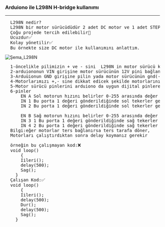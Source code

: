 <h3> Arduiono ile L298N H-bridge kullanımı</h3>
<hr></hr>
<pre>
  L298N nedir?
  L298N bir motor sürücüdüdür 2 adet DC motor ve 1 adet STEP motor kullanabilirsiniz.✅
  Çoğu projede tercih edilebilir💯
  Ucuzdur✅
  Kolay yönetilir✅
  Bu örnekte size DC motor ile kullanımını anlattım.
</pre>

![Şema_L298N](https://github.com/EmreInanc/Arduiono-Tum-Projeler/assets/169296203/92f081f2-f6e8-4321-b75a-f558eff292a5)
<pre>
  1-öncelikle pilimizin + ve - sini  L298N in motor sürücü kısmına jumper kablo ile bağlıyoruz.
  2-arduiononun VIN girişine motor sürücünün 12V pini bağlanır(eğer 12Volttan fazla ise bu pini kullanmayın(tavsiye edilen 7-12V tur)).
  3-Arduüionun GND girişine pilin yada motor sürücünün gnd(-) sini bağlayın(gnd - heryede aynıdır)
  4-Motorlarımızı +,- sine dikkat edicek şekilde motorlarınızı bağlayın(motor başına 2 amper güç verebiliyor en maks.)
  5-Motor sürücü pinlerini arduiono da uygun dijital pinlere bağlayın.(dijital pinler 1-0 değeri alırlar ancak" ~ " işareti varsa bu demektir ki pwm özelliği de mevuttur pwm pinleri de dijital pinler gibi kullanılır ancak 0-255 değerinde veri alabilirler)
  6-pinler
      EN A Sol motorun hızını belirler 0-255 arasında değer alır(değer ne kadar yüksekse o kadar da hızı fazla olur)
      IN 1 Bu porta 1 değeri gönderildiğinde sol tekerler geri yönde dönücektir.(IN=INPUT demektir)
      IN 2 Bu porta 1 değeri gönderildiğinde sol tekerler geri yönde dönücektir.(eğer hem IN1 ve IN2 ye 1 verilirse motor sıkı şekilde fren yapıp durucaktır)
  
      EN B Sağ motorun hızını belirler 0-255 arasında değer alır.
      IN 3 1 Bu porta 1 değeri gönderildiğinde sağ tekerler geri yönde dönücektir.
      IN 4 2 Bu porta 1 değeri gönderildiğinde sağ tekerler geri yönde dönücektir.
  Bilgi:eğer motorlar ters bağlanırsa ters tarafa döner,
  Motorları çalıştırdıktan sonra delay koymanız gerekir
  
  örneğin bu çalışmayan kod:❌
  void loop()
      {
      Iileri();
      delay(500);
      Sag();
    }
  Çalışan Kod:✅
  void loop()
      {
      Iileri();
      delay(500);
      Dur();
      delay(500);
      Sag();
    }
  
  </pre>





